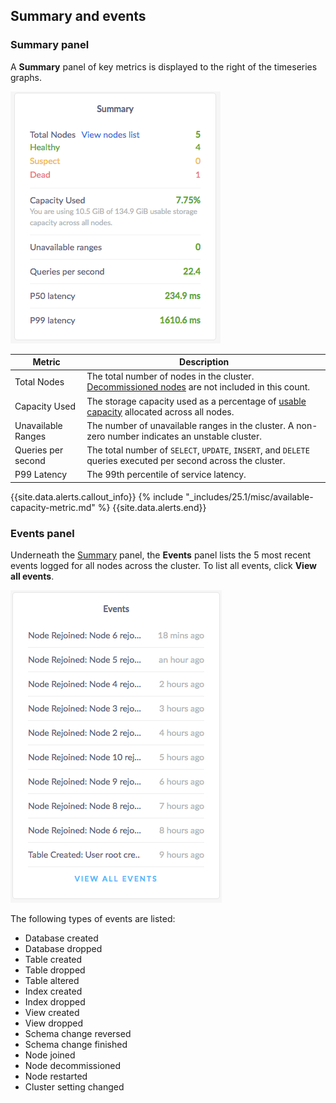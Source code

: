 ## Summary and events

### Summary panel

A **Summary** panel of key metrics is displayed to the right of the timeseries graphs.

![CockroachDB Admin UI Summary Panel](/images/v20.1/admin_ui_summary_panel.png)

Metric | Description
--------|----
Total Nodes | The total number of nodes in the cluster. [Decommissioned nodes](remove-nodes.html) are not included in this count.
Capacity Used | The storage capacity used as a percentage of [usable capacity](admin-ui-cluster-overview-page.html#capacity-metrics) allocated across all nodes.
Unavailable Ranges | The number of unavailable ranges in the cluster. A non-zero number indicates an unstable cluster.
Queries per second | The total number of `SELECT`, `UPDATE`, `INSERT`, and `DELETE` queries executed per second across the cluster.
P99 Latency | The 99th percentile of service latency.

{{site.data.alerts.callout_info}}
{% include "_includes/25.1/misc/available-capacity-metric.md" %}
{{site.data.alerts.end}}

### Events panel

Underneath the [Summary](#summary-panel) panel, the **Events** panel lists the 5 most recent events logged for all nodes across the cluster. To list all events, click **View all events**.

![CockroachDB Admin UI Events](/images/v20.1/admin_ui_events.png)

The following types of events are listed:

- Database created
- Database dropped
- Table created
- Table dropped
- Table altered
- Index created
- Index dropped
- View created
- View dropped
- Schema change reversed
- Schema change finished
- Node joined
- Node decommissioned
- Node restarted
- Cluster setting changed